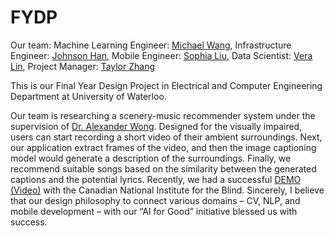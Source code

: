 # FYDP

Our team:
Machine Learning Engineer: [Michael Wang](https://www.linkedin.com/in/michael-yuanxin-wang/), 
Infrastructure Engineer: [Johnson Han](https://www.linkedin.com/in/x65han/), 
Mobile Engineer: [Sophia Liu](https://www.linkedin.com/in/sophia-xizi-liu/), 
Data Scientist: [Vera Lin](https://www.linkedin.com/in/y276lin/), 
Project Manager: [Taylor Zhang](https://www.linkedin.com/in/xingzhi-taylor-zhang-737401151/)



This is our Final Year Design Project in Electrical and Computer Engineering Department at University of Waterloo.

Our team is researching a scenery-music recommender system under the supervision of [Dr. Alexander Wong](https://www.eng.uwaterloo.ca/~a28wong/). Designed for the visually impaired, users can start recording a short video of their ambient surroundings. Next, our application extract frames of the video, and then the image captioning model would generate a description of the surroundings. Finally, we recommend suitable songs based on the similarity between the generated captions and the potential lyrics. Recently, we had a successful [DEMO (Video)](https://u.nu/demo-cnib) with the Canadian National Institute for the Blind. Sincerely, I believe that our design philosophy to connect various domains – CV, NLP, and mobile development – with our “AI for Good” initiative blessed us with success.
